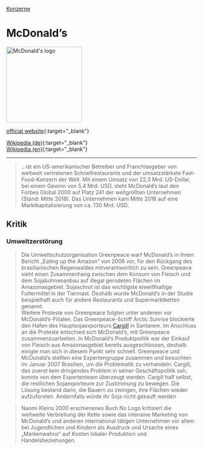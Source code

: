 [Konzerne](../konzerne.html)   

# McDonald’s

<img src="https://upload.wikimedia.org/wikipedia/commons/3/36/McDonald%27s_Golden_Arches.svg" height="200" alt="McDonald's logo">

[official website](https://www.mcdonalds.com/){:target="_blank"}   

[Wikipedia (de)](https://de.wikipedia.org/wiki/McDonald%E2%80%99s){:target="_blank"}   
[Wikipedia (en)](https://en.wikipedia.org/wiki/McDonald%27s){:target="_blank"}   

---

> .. ist ein US-amerikanischer Betreiber und Franchisegeber von weltweit vertretenen Schnellrestaurants und der umsatzstärkste Fast-Food-Konzern der Welt.
Mit einem Umsatz von 22,3 Mrd. US-Dollar, bei einem Gewinn von 5,4 Mrd. USD, steht McDonald’s laut den Forbes Global 2000 auf Platz 241 der weltgrößten Unternehmen (Stand: Mitte 2018). Das Unternehmen kam Mitte 2018 auf eine Marktkapitalisierung von ca. 130 Mrd. USD.

## Kritik

### <a name="umweltzerstoerung">Umweltzerstörung</a>
> Die Umweltschutzorganisation Greenpeace warf McDonald’s in ihrem Bericht „Eating up the Amazon“ von 2006 vor, für den Rückgang des brasilianischen Regenwaldes mitverantwortlich zu sein. Greenpeace sieht einen Zusammenhang zwischen dem Konsum von Fleisch und dem Sojabohnenanbau auf illegal gerodeten Flächen im Amazonasgebiet. Sojaschrot ist das wichtigste eiweißhaltige Futtermittel in der Tiermast. Deshalb wurde McDonald’s in der Studie beispielhaft auch für andere Restaurants und Supermarktketten genannt.   
Weitere Proteste von Greenpeace folgten unter anderem vor McDonald’s-Filialen. Das Greenpeace-Schiff Arctic Sunrise blockierte den Hafen des Hauptsojaexporteurs [Cargill](../konzerne/cargill.html) in Santarem. Im Anschluss an die Proteste entschied sich McDonald’s, mit Greenpeace zusammenzuarbeiten. In McDonald’s Produktpolitik war der Einkauf von Fleisch aus Amazonasgebiet bereits ausgeschlossen, deshalb einigte man sich in diesem Punkt sehr schnell. Greenpeace und McDonald’s stellten eine Expertengruppe zusammen und besuchten im Januar 2007 Brasilien, um die Problematik zu verhandeln. Cargill, das zuerst kein dringendes Problem in seiner Geschäftspolitik sah, konnte von dem Expertenteam überzeugt werden. Cargill half selbst, die restlichen Sojaexporteure zur Zustimmung zu bewegen. Die Lösung bestand darin, die Bauern zu zwingen, ihre Flächen wieder aufzuforsten. Andernfalls würde ihr Soja nicht gekauft werden


> Naomi Kleins 2000 erschienenes Buch No Logo kritisiert die weltweite Verbreitung der Kette sowie das intensive Marketing von McDonald’s und anderen international tätigen Unternehmen vor allem bei Jugendlichen und Kindern als Ausdruck und Ursache eines „Markenwahns“ auf Kosten lokaler Produktion und Handelsbeziehungen.
